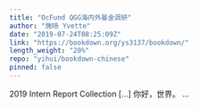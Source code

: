 ```yaml
---
title: "OcFund QGG海内外基金调研"
author: "施旸 Yvette"
date: "2019-07-24T08:25:09Z"
link: "https://bookdown.org/ys3137/bookdown/"
length_weight: "20%"
repo: "yihui/bookdown-chinese"
pinned: false
---
```


2019 Intern Report Collection [...] 你好，世界。 ...
